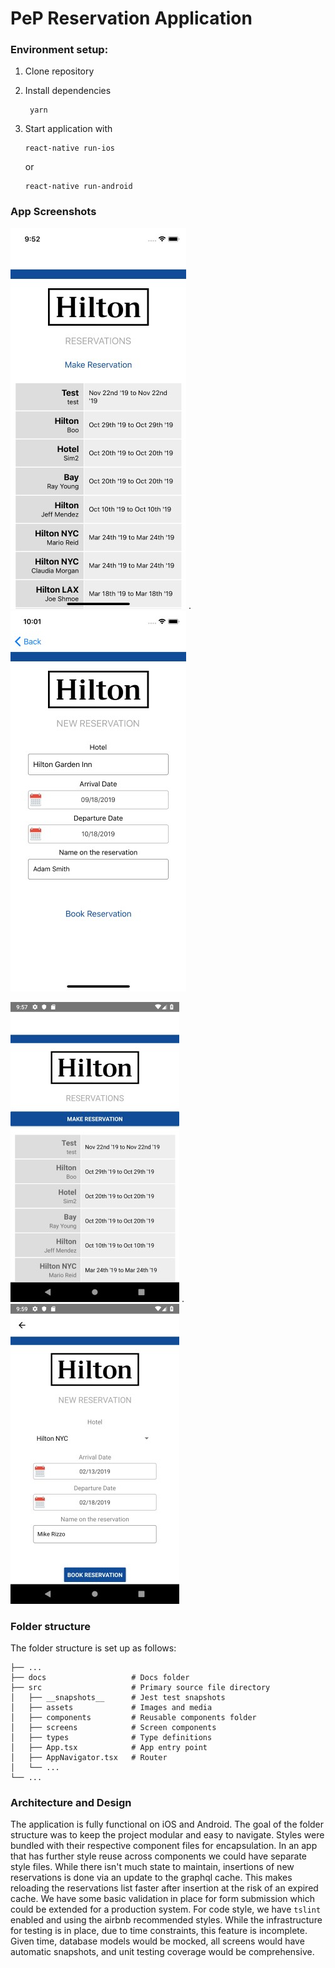 # PeP Reservation Application


### Environment setup:

1. Clone repository

1. Install dependencies 
    ```
     yarn 
    ```
1. Start application with

    ``` 
    react-native run-ios
    ```

    or

    ``` 
    react-native run-android
    ```



### App Screenshots

![Reservations Screenshot](docs/thumb/reservations-screenshot-ios.jpg?raw=true "Reservations")
.
![New Reservation Screenshot](docs/thumb/new-reservation-screenshot-ios.jpg?raw=true "Reservations")


![Reservations Screenshot](docs/thumb/reservations-screenshot-android.jpg?raw=true "Reservations") 
.
![New Reservation Screenshot](docs/thumb/new-reservation-screenshot-android.jpg?raw=true "Reservations")


### Folder structure

The folder structure is set up as follows:

    
    ├── ...
    ├── docs                   # Docs folder
    ├── src                    # Primary source file directory
    │   ├── __snapshots__      # Jest test snapshots
    │   ├── assets             # Images and media
    │   ├── components         # Reusable components folder
    │   ├── screens            # Screen components
    │   ├── types              # Type definitions
    │   ├── App.tsx            # App entry point
    │   ├── AppNavigator.tsx   # Router
    │   └── ...
    └── ...


### Architecture and Design

The application is fully functional on iOS and Android.  The goal of the folder structure was to keep the project 
modular and easy to navigate.  Styles were bundled with their respective component files for encapsulation. In an app 
that has further style reuse across components we could have separate style files. While there isn't much state to
maintain, insertions of new reservations is done via an update to the graphql cache.  This makes reloading the 
reservations list faster after insertion at the risk of an expired cache.  We have some basic validation in place for
form submission which could be extended for a production system.  For code style, we have `tslint` enabled and using the
airbnb recommended styles.  While the infrastructure for testing is in place, due to time constraints, this feature is 
incomplete. Given time, database models would be mocked, all screens would have automatic snapshots, and unit testing 
coverage would be comprehensive.


